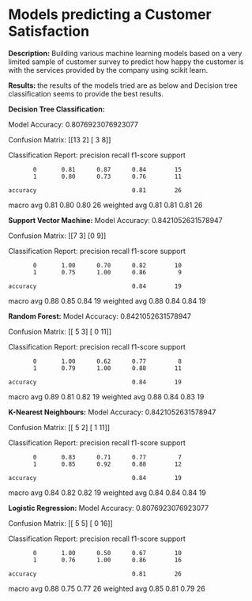 <h1>Models predicting a Customer Satisfaction</h1>

<p><b>Description:</b> Building various machine learning models based on a very limited sample of customer survey to predict how happy the customer is with the services provided by the company using scikit learn.</p>

<p><b>Results: </b> the results of the models tried are as below and Decision tree classification seems to provide the best results.</p>

<b> Decision Tree Classification:</b>

Model Accuracy:  0.8076923076923077

Confusion Matrix: 
 [[13  2]
 [ 3  8]]

Classification Report: 
               precision    recall  f1-score   support

           0       0.81      0.87      0.84        15
           1       0.80      0.73      0.76        11

    accuracy                           0.81        26
   macro avg       0.81      0.80      0.80        26
weighted avg       0.81      0.81      0.81        26

<b> Support Vector Machine:</b>
Model Accuracy:  0.8421052631578947

Confusion Matrix: 
 [[7 3]
 [0 9]]

Classification Report: 
               precision    recall  f1-score   support

           0       1.00      0.70      0.82        10
           1       0.75      1.00      0.86         9

    accuracy                           0.84        19
   macro avg       0.88      0.85      0.84        19
weighted avg       0.88      0.84      0.84        19

<b> Random Forest:</b>
Model Accuracy:  0.8421052631578947

Confusion Matrix: 
 [[ 5  3]
 [ 0 11]]

Classification Report: 
               precision    recall  f1-score   support

           0       1.00      0.62      0.77         8
           1       0.79      1.00      0.88        11

    accuracy                           0.84        19
   macro avg       0.89      0.81      0.82        19
weighted avg       0.88      0.84      0.83        19

<b> K-Nearest Neighbours:</b>
Model Accuracy:  0.8421052631578947

Confusion Matrix: 
 [[ 5  2]
 [ 1 11]]

Classification Report: 
               precision    recall  f1-score   support

           0       0.83      0.71      0.77         7
           1       0.85      0.92      0.88        12

    accuracy                           0.84        19
   macro avg       0.84      0.82      0.82        19
weighted avg       0.84      0.84      0.84        19

<b> Logistic Regression:</b>
Model Accuracy:  0.8076923076923077

Confusion Matrix: 
 [[ 5  5]
 [ 0 16]]

Classification Report: 
               precision    recall  f1-score   support

           0       1.00      0.50      0.67        10
           1       0.76      1.00      0.86        16

    accuracy                           0.81        26
   macro avg       0.88      0.75      0.77        26
weighted avg       0.85      0.81      0.79        26

